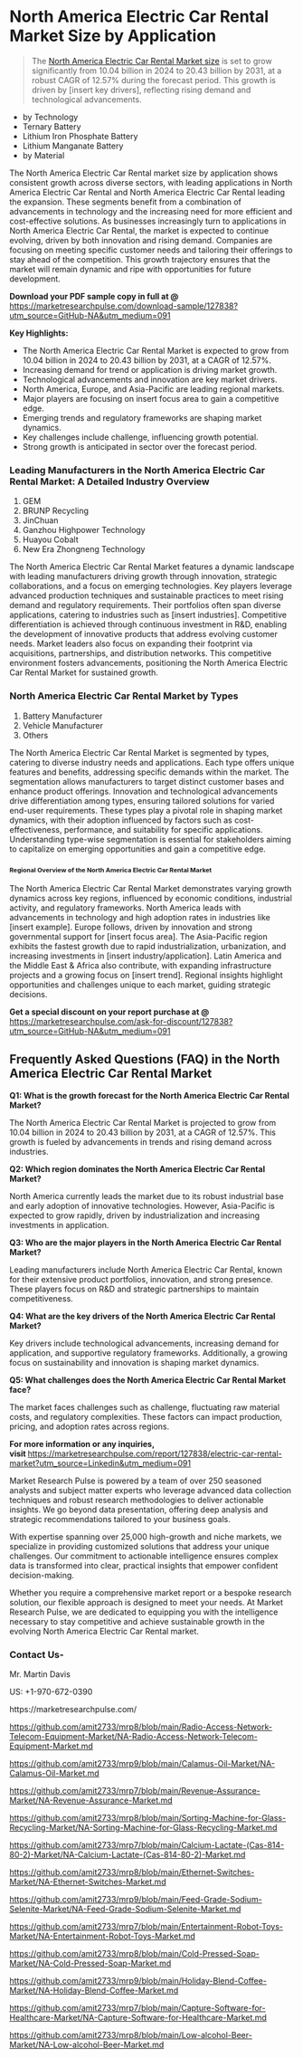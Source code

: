 <h1>North America Electric Car Rental Market&nbsp;Size by Application</h1><blockquote><p>The <a href="https://marketresearchpulse.com/download-sample/127838?utm_source=GitHub-NA&amp;utm_medium=091">North America Electric Car Rental Market size</a> is set to grow significantly from 10.04 billion in 2024 to 20.43 billion by 2031, at a robust CAGR of 12.57% during the forecast period. This growth is driven by [insert key drivers], reflecting rising demand and technological advancements.</p></blockquote><ul><li>by Technology<li> Ternary Battery<li> Lithium Iron Phosphate Battery<li> Lithium Manganate Battery<li> by Material</li></ul><p>The North America Electric Car Rental market size by application shows consistent growth across diverse sectors, with leading applications in North America Electric Car Rental and North America Electric Car Rental leading the expansion. These segments benefit from a combination of advancements in technology and the increasing need for more efficient and cost-effective solutions. As businesses increasingly turn to applications in North America Electric Car Rental, the market is expected to continue evolving, driven by both innovation and rising demand. Companies are focusing on meeting specific customer needs and tailoring their offerings to stay ahead of the competition. This growth trajectory ensures that the market will remain dynamic and ripe with opportunities for future development.</p><p><strong>Download your PDF sample copy in full at @ </strong><a href="https://marketresearchpulse.com/download-sample/127838?utm_source=GitHub-NA&amp;utm_medium=091">https://marketresearchpulse.com/download-sample/127838?utm_source=GitHub-NA&amp;utm_medium=091</a></p><p><strong>Key Highlights: </strong></p><ul><li>The North America Electric Car Rental Market is expected to grow from 10.04 billion in 2024 to 20.43 billion by 2031, at a CAGR of 12.57%.</li><li>Increasing demand for trend or application is driving market growth.</li><li>Technological advancements and innovation are key market drivers.</li><li>North America, Europe, and Asia-Pacific are leading regional markets.</li><li>Major players are focusing on insert focus area to gain a competitive edge.</li><li>Emerging trends and regulatory frameworks are shaping market dynamics.</li><li>Key challenges include challenge, influencing growth potential.</li><li>Strong growth is anticipated in sector over the forecast period.</li></ul><h3>Leading Manufacturers in the North America Electric Car Rental Market: A Detailed Industry Overview</h3><ol><li>GEM</li><li>BRUNP Recycling</li><li>JinChuan</li><li>Ganzhou Highpower Technology</li><li>Huayou Cobalt</li><li>New Era Zhongneng Technology</li></ol><div class="flex max-w-full flex-col flex-grow"><div class="min-h-8 text-message flex w-full flex-col items-end gap-2 whitespace-normal break-words [.text-message+&amp;]:mt-5" dir="auto" data-message-author-role="assistant" data-message-id="fd8432e4-4910-450d-b182-61b7bfb0a01f" data-message-model-slug="gpt-4o"><div class="flex w-full flex-col gap-1 empty:hidden first:pt-[3px]"><div class="markdown prose w-full break-words dark:prose-invert light"><p>The North America Electric Car Rental Market features a dynamic landscape with leading manufacturers driving growth through innovation, strategic collaborations, and a focus on emerging technologies. Key players leverage advanced production techniques and sustainable practices to meet rising demand and regulatory requirements. Their portfolios often span diverse applications, catering to industries such as [insert industries]. Competitive differentiation is achieved through continuous investment in R&amp;D, enabling the development of innovative products that address evolving customer needs. Market leaders also focus on expanding their footprint via acquisitions, partnerships, and distribution networks. This competitive environment fosters advancements, positioning the North America Electric Car Rental Market for sustained growth.</p></div></div></div></div><h3>North America Electric Car Rental Market by Types</h3><ol><li>Battery Manufacturer<li> Vehicle Manufacturer<li> Others</li></ol><div class="flex max-w-full flex-col flex-grow"><div class="min-h-8 text-message flex w-full flex-col items-end gap-2 whitespace-normal break-words [.text-message+&amp;]:mt-5" dir="auto" data-message-author-role="assistant" data-message-id="084470be-0bb7-4664-bddf-5156b4f41249" data-message-model-slug="gpt-4o-mini"><div class="flex w-full flex-col gap-1 empty:hidden first:pt-[3px]"><div class="markdown prose w-full break-words dark:prose-invert light"><p>The North America Electric Car Rental Market is segmented by types, catering to diverse industry needs and applications. Each type offers unique features and benefits, addressing specific demands within the market. The segmentation allows manufacturers to target distinct customer bases and enhance product offerings. Innovation and technological advancements drive differentiation among types, ensuring tailored solutions for varied end-user requirements. These types play a pivotal role in shaping market dynamics, with their adoption influenced by factors such as cost-effectiveness, performance, and suitability for specific applications. Understanding type-wise segmentation is essential for stakeholders aiming to capitalize on emerging opportunities and gain a competitive edge.</p></div></div></div></div><h3><span style="font-size: 11px;">Regional Overview of the North America Electric Car Rental Market</span></h3><div class="flex max-w-full flex-col flex-grow"><div class="min-h-8 text-message flex w-full flex-col items-end gap-2 whitespace-normal break-words [.text-message+&amp;]:mt-5" dir="auto" data-message-author-role="assistant" data-message-id="e9038762-ce64-4e30-91c9-9bd413514231" data-message-model-slug="gpt-4o-mini"><div class="flex w-full flex-col gap-1 empty:hidden first:pt-[3px]"><div class="markdown prose w-full break-words dark:prose-invert light"><p>The North America Electric Car Rental Market demonstrates varying growth dynamics across key regions, influenced by economic conditions, industrial activity, and regulatory frameworks. North America leads with advancements in technology and high adoption rates in industries like [insert example]. Europe follows, driven by innovation and strong governmental support for [insert focus area]. The Asia-Pacific region exhibits the fastest growth due to rapid industrialization, urbanization, and increasing investments in [insert industry/application]. Latin America and the Middle East &amp; Africa also contribute, with expanding infrastructure projects and a growing focus on [insert trend]. Regional insights highlight opportunities and challenges unique to each market, guiding strategic decisions.</p></div></div></div></div><p><strong>Get a special discount on your report purchase at @ </strong><a href="https://marketresearchpulse.com/ask-for-discount/127838?utm_source=GitHub-NA&amp;utm_medium=091">https://marketresearchpulse.com/ask-for-discount/127838?utm_source=GitHub-NA&amp;utm_medium=091</a></p><h2>Frequently Asked Questions (FAQ) in the North America Electric Car Rental Market</h2><p><strong>Q1: What is the growth forecast for the North America Electric Car Rental Market?</strong></p><p>The North America Electric Car Rental Market is projected to grow from 10.04 billion in 2024 to 20.43 billion by 2031, at a CAGR of 12.57%. This growth is fueled by advancements in trends and rising demand across industries.</p><p><strong>Q2: Which region dominates the North America Electric Car Rental Market?</strong></p><p>North America currently leads the market due to its robust industrial base and early adoption of innovative technologies. However, Asia-Pacific is expected to grow rapidly, driven by industrialization and increasing investments in application.</p><p><strong>Q3: Who are the major players in the North America Electric Car Rental Market?</strong></p><p>Leading manufacturers include North America Electric Car Rental, known for their extensive product portfolios, innovation, and strong presence. These players focus on R&amp;D and strategic partnerships to maintain competitiveness.</p><p><strong>Q4: What are the key drivers of the North America Electric Car Rental Market?</strong></p><p>Key drivers include technological advancements, increasing demand for application, and supportive regulatory frameworks. Additionally, a growing focus on sustainability and innovation is shaping market dynamics.</p><p><strong>Q5: What challenges does the North America Electric Car Rental Market face?</strong></p><p>The market faces challenges such as challenge, fluctuating raw material costs, and regulatory complexities. These factors can impact production, pricing, and adoption rates across regions.</p><p><strong>For more information or any inquiries, visit&nbsp;</strong><a href="https://marketresearchpulse.com/report/127838/electric-car-rental-market?utm_source=Linkedin&utm_medium=091">https://marketresearchpulse.com/report/127838/electric-car-rental-market?utm_source=Linkedin&utm_medium=091</a></p><p>Market Research Pulse is powered by a team of over 250 seasoned analysts and subject matter experts who leverage advanced data collection techniques and robust research methodologies to deliver actionable insights. We go beyond data presentation, offering deep analysis and strategic recommendations tailored to your business goals.</p><p>With expertise spanning over 25,000 high-growth and niche markets, we specialize in providing customized solutions that address your unique challenges. Our commitment to actionable intelligence ensures complex data is transformed into clear, practical insights that empower confident decision-making.</p><p>Whether you require a comprehensive market report or a bespoke research solution, our flexible approach is designed to meet your needs. At Market Research Pulse, we are dedicated to equipping you with the intelligence necessary to stay competitive and achieve sustainable growth in the evolving North America Electric Car Rental market.</p><h3><strong>Contact Us-</strong></h3><p>Mr. Martin Davis</p><p>US: +1-970-672-0390</p><p>https://marketresearchpulse.com/</p><p><a href="https://github.com/amit2733/mrp8/blob/main/Radio-Access-Network-Telecom-Equipment-Market/NA-Radio-Access-Network-Telecom-Equipment-Market.md">https://github.com/amit2733/mrp8/blob/main/Radio-Access-Network-Telecom-Equipment-Market/NA-Radio-Access-Network-Telecom-Equipment-Market.md</a></p><p><a href="https://github.com/amit2733/mrp9/blob/main/Calamus-Oil-Market/NA-Calamus-Oil-Market.md">https://github.com/amit2733/mrp9/blob/main/Calamus-Oil-Market/NA-Calamus-Oil-Market.md</a></p><p><a href="https://github.com/amit2733/mrp7/blob/main/Revenue-Assurance-Market/NA-Revenue-Assurance-Market.md">https://github.com/amit2733/mrp7/blob/main/Revenue-Assurance-Market/NA-Revenue-Assurance-Market.md</a></p><p><a href="https://github.com/amit2733/mrp8/blob/main/Sorting-Machine-for-Glass-Recycling-Market/NA-Sorting-Machine-for-Glass-Recycling-Market.md">https://github.com/amit2733/mrp8/blob/main/Sorting-Machine-for-Glass-Recycling-Market/NA-Sorting-Machine-for-Glass-Recycling-Market.md</a></p><p><a href="https://github.com/amit2733/mrp7/blob/main/Calcium-Lactate-(Cas-814-80-2)-Market/NA-Calcium-Lactate-(Cas-814-80-2)-Market.md">https://github.com/amit2733/mrp7/blob/main/Calcium-Lactate-(Cas-814-80-2)-Market/NA-Calcium-Lactate-(Cas-814-80-2)-Market.md</a></p><p><a href="https://github.com/amit2733/mrp8/blob/main/Ethernet-Switches-Market/NA-Ethernet-Switches-Market.md">https://github.com/amit2733/mrp8/blob/main/Ethernet-Switches-Market/NA-Ethernet-Switches-Market.md</a></p><p><a href="https://github.com/amit2733/mrp9/blob/main/Feed-Grade-Sodium-Selenite-Market/NA-Feed-Grade-Sodium-Selenite-Market.md">https://github.com/amit2733/mrp9/blob/main/Feed-Grade-Sodium-Selenite-Market/NA-Feed-Grade-Sodium-Selenite-Market.md</a></p><p><a href="https://github.com/amit2733/mrp7/blob/main/Entertainment-Robot-Toys-Market/NA-Entertainment-Robot-Toys-Market.md">https://github.com/amit2733/mrp7/blob/main/Entertainment-Robot-Toys-Market/NA-Entertainment-Robot-Toys-Market.md</a></p><p><a href="https://github.com/amit2733/mrp8/blob/main/Cold-Pressed-Soap-Market/NA-Cold-Pressed-Soap-Market.md">https://github.com/amit2733/mrp8/blob/main/Cold-Pressed-Soap-Market/NA-Cold-Pressed-Soap-Market.md</a></p><p><a href="https://github.com/amit2733/mrp9/blob/main/Holiday-Blend-Coffee-Market/NA-Holiday-Blend-Coffee-Market.md">https://github.com/amit2733/mrp9/blob/main/Holiday-Blend-Coffee-Market/NA-Holiday-Blend-Coffee-Market.md</a></p><p><a href="https://github.com/amit2733/mrp7/blob/main/Capture-Software-for-Healthcare-Market/NA-Capture-Software-for-Healthcare-Market.md">https://github.com/amit2733/mrp7/blob/main/Capture-Software-for-Healthcare-Market/NA-Capture-Software-for-Healthcare-Market.md</a></p><p><a href="https://github.com/amit2733/mrp8/blob/main/Low-alcohol-Beer-Market/NA-Low-alcohol-Beer-Market.md">https://github.com/amit2733/mrp8/blob/main/Low-alcohol-Beer-Market/NA-Low-alcohol-Beer-Market.md</a></p>
